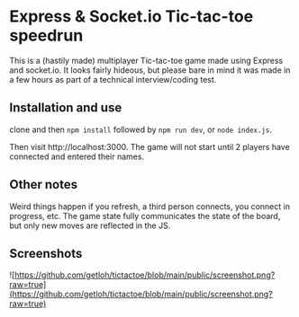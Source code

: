 # Express & Socket.io Tic-tac-toe speedrun

This is a (hastily made) multiplayer Tic-tac-toe game made using Express and socket.io.
It looks fairly hideous, but please bare in mind it was made in a few hours as part of a technical interview/coding test.

## Installation and use

clone and then `npm install` followed by `npm run dev`, or `node index.js`.

Then visit http://localhost:3000.
The game will not start until 2 players have connected and entered their names.

## Other notes

Weird things happen if you refresh, a third person connects, you connect in progress, etc.
The game state fully communicates the state of the board, but only new moves are reflected in the JS.

## Screenshots

![https://github.com/getloh/tictactoe/blob/main/public/screenshot.png?raw=true](https://github.com/getloh/tictactoe/blob/main/public/screenshot.png?raw=true)
